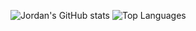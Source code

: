 ![Jordan's GitHub stats](https://github-readme-stats.vercel.app/api?username=Jordan231111&show_icons=true&theme=transparent)
![Top Languages](https://github-readme-stats.vercel.app/api/top-langs/?username=Jordan231111&layout=compact&theme=transparent)
